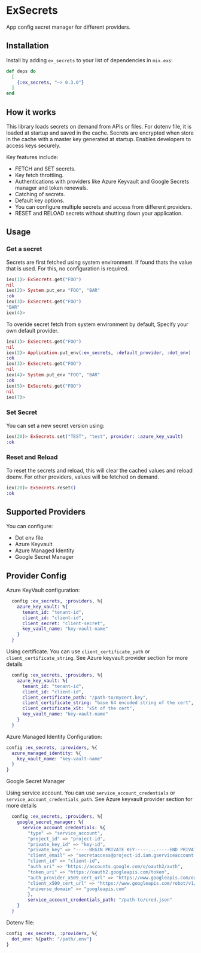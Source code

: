 # ExSecrets

App config secret manager for different providers.

## Installation

Install by adding `ex_secrets` to your list of dependencies in `mix.exs`:

```elixir
def deps do
  [
    {:ex_secrets, "~> 0.3.0"}
  ]
end
```

## How it works

This library loads secrets on demand from APIs or files. For dotenv file, it is loaded at startup and saved in the cache.
Secrets are encrypted when store in the cache with a master key generated at startup. Enables developers to access keys securely.

Key features include:

- FETCH and SET secrets.
- Key fetch throttling.
- Authentications with providers like Azure Keyvault and Google Secrets manager and token renewals.
- Catching of secrets.
- Default key options.
- You can configure multiple secrets and access from different providers.
- RESET and RELOAD secrets without shutting down your application.

## Usage

### Get a secret

Secrets are first fetched using system environment. If found thats the value that is used. For this, no configuration is required.

```elixir
iex(1)> ExSecrets.get("FOO")
nil
iex(2)> System.put_env "FOO", "BAR"
:ok
iex(3)> ExSecrets.get("FOO")
"BAR"
iex(4)>
```

To overide secret fetch from system environment by default, Specify your own default provider.

```elixir
iex(1)> ExSecrets.get("FOO")
nil
iex(2)> Application.put_env(:ex_secrets, :default_provider, :dot_env)
:ok
iex(3)> ExSecrets.get("FOO")
nil
iex(4)> System.put_env "FOO", "BAR"
:ok
iex(5)> ExSecrets.get("FOO")
nil
iex(7)>
```

### Set Secret

You can set a new secret version using:

```elixir
iex(20)> ExSecrets.set("TEST", "test", provider: :azure_key_vault)
:ok
```

### Reset and Reload

To reset the secrets and reload, this will clear the cached values and reload doenv. For other providers, values will be fetched on demand.

```elixir
iex(20)> ExSecrets.reset()
:ok
```

## Supported Providers

You can configure:

- Dot env file
- Azure Keyvault
- Azure Managed Identity
- Google Secret Manager

## Provider Config

Azure KeyVault configuration:

```elixir
  config :ex_secrets, :providers, %{
    azure_key_vault: %{
      tenant_id: "tenant-id",
      client_id: "client-id",
      client_secret: "client-secret",
      key_vault_name: "key-vault-name"
    }
  }
```

Using certificate. You can use `client_certificate_path` or `client_certificate_string`. See Azure keyvault provider section for more details

```elixir
  config :ex_secrets, :providers, %{
    azure_key_vault: %{
      tenant_id: "tenant-id",
      client_id: "client-id",
      client_certificate_path: "/path-to/mycert.key",
      client_certificate_string: "base 64 encoded string of the cert",
      client_certificate_x5t: "x5t of the cert",
      key_vault_name: "key-vault-name"
    }
  }
```

  Azure Managed Identity Configuration:

  ```elixir
  config :ex_secrets, :providers, %{
    azure_managed_identity: %{
      key_vault_name: "key-vault-name"
    }
  }
  ```

  Google Secret Manager

  Using service account. You can use `service_account_credentials` or `service_account_credentials_path`. See Azure keyvault provider section for more details

```elixir
  config :ex_secrets, :providers, %{
    google_secret_manager: %{
      service_account_credentials: %{
        "type" => "service_account",
        "project_id" => "project-id",
        "private_key_id" => "key-id",
        "private_key" => "-----BEGIN PRIVATE KEY-----...-----END PRIVATE KEY-----\n",
        "client_email" => "secretaccess@project-id.iam.gserviceaccount.com",
        "client_id" => "client-id",
        "auth_uri" => "https://accounts.google.com/o/oauth2/auth",
        "token_uri" => "https://oauth2.googleapis.com/token",
        "auth_provider_x509_cert_url" => "https://www.googleapis.com/oauth2/v1/certs",
        "client_x509_cert_url" => "https://www.googleapis.com/robot/v1/metadata/x509/secretaccess%40project-id.iam.gserviceaccount.com",
        "universe_domain" => "googleapis.com"
        },
        service_account_credentials_path: "/path-to/cred.json"
    }
  }
```

  Dotenv file:

  ```elixir
  config :ex_secrets, :providers, %{
    dot_env: %{path: "/path/.env"}
  }
  ```
